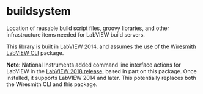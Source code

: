 # buildsystem
Location of reusable build script files, groovy libraries, and other infrastructure items needed for LabVIEW build servers.

This library is built in LabVIEW 2014, and assumes the use of the [Wiresmith LabVIEW CLI](https://github.com/JamesMc86/LabVIEW-CLI) package.

**Note**: National Instruments added command line interface actions for LabVIEW in the [LabVIEW 2018 release](http://zone.ni.com/reference/en-XX/help/371361R-01/lvupgrade/labview_features/), based in part on this package.  Once installed, it supports LabVIEW 2014 and later.  This potentially replaces both the Wiresmith CLI and this package.
